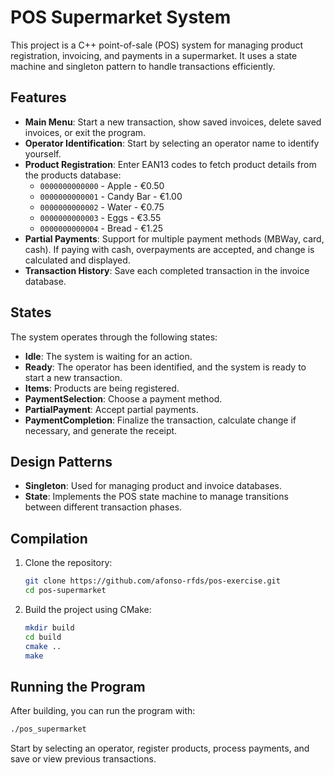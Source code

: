 
# POS Supermarket System

This project is a C++ point-of-sale (POS) system for managing product registration, invoicing, and payments in a supermarket. It uses a state machine and singleton pattern to handle transactions efficiently.

## Features

- **Main Menu**: Start a new transaction, show saved invoices, delete saved invoices, or exit the program.
- **Operator Identification**: Start by selecting an operator name to identify yourself.
- **Product Registration**: Enter EAN13 codes to fetch product details from the products database:
  - `0000000000000` - Apple - €0.50
  - `0000000000001` - Candy Bar - €1.00
  - `0000000000002` - Water - €0.75
  - `0000000000003` - Eggs - €3.55
  - `0000000000004` - Bread - €1.25
- **Partial Payments**: Support for multiple payment methods (MBWay, card, cash). If paying with cash, overpayments are accepted, and change is calculated and displayed.
- **Transaction History**: Save each completed transaction in the invoice database.

## States
The system operates through the following states:
- **Idle**: The system is waiting for an action.
- **Ready**: The operator has been identified, and the system is ready to start a new transaction.
- **Items**: Products are being registered.
- **PaymentSelection**: Choose a payment method.
- **PartialPayment**: Accept partial payments.
- **PaymentCompletion**: Finalize the transaction, calculate change if necessary, and generate the receipt.

## Design Patterns
- **Singleton**: Used for managing product and invoice databases.
- **State**: Implements the POS state machine to manage transitions between different transaction phases.

## Compilation

1. Clone the repository:
   ```bash
   git clone https://github.com/afonso-rfds/pos-exercise.git
   cd pos-supermarket
   ```

2. Build the project using CMake:
   ```bash
   mkdir build
   cd build
   cmake ..
   make
   ```

## Running the Program

After building, you can run the program with:
```bash
./pos_supermarket
```

Start by selecting an operator, register products, process payments, and save or view previous transactions.